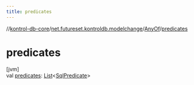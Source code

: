 ```yaml
---
title: predicates
---
```

//[kontrol-db-core](../../../index.html)/[net.futureset.kontroldb.modelchange](../index.html)/[AnyOf](index.html)/[predicates](predicates.html)



# predicates



[jvm]\
val [predicates](predicates.html): [List](https://kotlinlang.org/api/latest/jvm/stdlib/kotlin.collections/-list/index.html)&lt;[SqlPredicate](../-sql-predicate/index.html)&gt;




